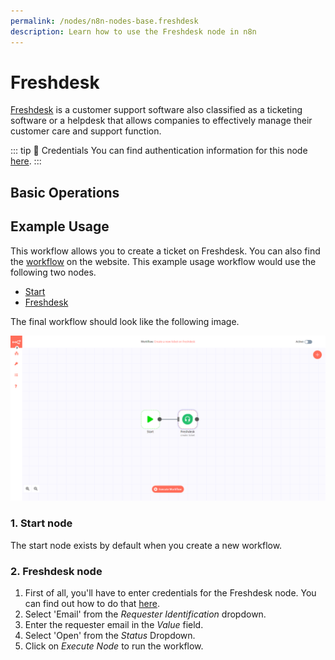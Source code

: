 ```yaml
---
permalink: /nodes/n8n-nodes-base.freshdesk
description: Learn how to use the Freshdesk node in n8n
---
```


# Freshdesk

[Freshdesk](https://freshdesk.com/) is a customer support software also classified as a ticketing software or a helpdesk that allows companies to effectively manage their customer care and support function.

::: tip 🔑 Credentials
You can find authentication information for this node [here](../../../credentials/Freshdesk/README.md).
:::

## Basic Operations

<Resource node="n8n-nodes-base.freshdesk" />

## Example Usage

This workflow allows you to create a ticket on Freshdesk. You can also find the [workflow](https://n8n.io/workflows/448) on the website. This example usage workflow would use the following two nodes.
- [Start](../../core-nodes/Start/README.md)
- [Freshdesk]()

The final workflow should look like the following image.

![A workflow with the Freshdesk node](./workflow.png)

### 1. Start node

The start node exists by default when you create a new workflow.

### 2. Freshdesk node

1. First of all, you'll have to enter credentials for the Freshdesk node. You can find out how to do that [here](../../../credentials/Freshdesk/README.md).
2. Select 'Email' from the *Requester Identification* dropdown.
3. Enter the requester email in the *Value* field.
4. Select 'Open' from the *Status* Dropdown.
5. Click on *Execute Node* to run the workflow.
